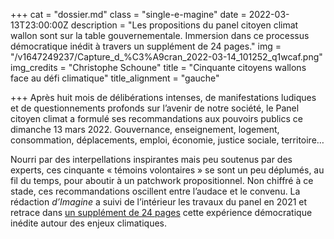 +++
cat = "dossier.md"
class = "single-e-magine"
date = 2022-03-13T23:00:00Z
description = "Les propositions du panel citoyen climat wallon sont sur la table gouvernementale. Immersion dans ce processus démocratique inédit à travers un supplément de 24 pages."
img = "/v1647249237/Capture_d_%C3%A9cran_2022-03-14_101252_q1wcaf.png"
img_credits = "Christophe Schoune"
title = "Cinquante citoyens wallons face au défi climatique"
title_alignment = "gauche"

+++
Après huit mois de délibérations intenses, de manifestations ludiques et de questionnements profonds sur l’avenir de notre société, le Panel citoyen climat a formulé ses recommandations aux pouvoirs publics ce dimanche 13 mars 2022. Gouvernance, enseignement, logement, consommation, déplacements, emploi, économie, justice sociale, territoire…   
  
Nourri par des interpellations inspirantes mais peu soutenus par des experts, ces cinquante « témoins volontaires » se sont un peu déplumés, au fil du temps, pour aboutir à un patchwork propositionnel. Non chiffré à ce stade, ces recommandations oscillent entre l’audace et le convenu. La rédaction _d’Imagine_ a suivi de l’intérieur les travaux du panel en 2021 et retrace dans [un supplément de 24 pages](https://kiosque.imagine-magazine.com/wp-content/uploads/2022/03/Imagine_SuppPanelOK.pdf) cette expérience démocratique inédite autour des enjeux climatiques.